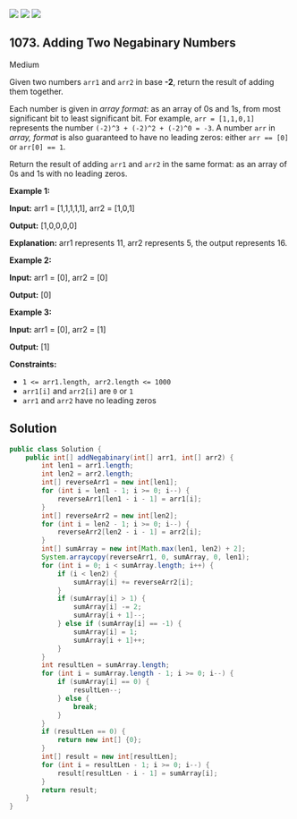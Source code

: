 [![](https://img.shields.io/github/stars/javadev/LeetCode-in-Java?label=Stars&style=flat-square)](https://github.com/javadev/LeetCode-in-Java)
[![](https://img.shields.io/github/forks/javadev/LeetCode-in-Java?label=Fork%20me%20on%20GitHub%20&style=flat-square)](https://github.com/javadev/LeetCode-in-Java/fork)
[![](https://img.shields.io/badge/-LeetCode%20in%20Kotlin-blue?style=flat-square)](https://github.com/javadev/LeetCode-in-Kotlin)

## 1073\. Adding Two Negabinary Numbers

Medium

Given two numbers `arr1` and `arr2` in base **\-2**, return the result of adding them together.

Each number is given in _array format_: as an array of 0s and 1s, from most significant bit to least significant bit. For example, `arr = [1,1,0,1]` represents the number `(-2)^3 + (-2)^2 + (-2)^0 = -3`. A number `arr` in _array, format_ is also guaranteed to have no leading zeros: either `arr == [0]` or `arr[0] == 1`.

Return the result of adding `arr1` and `arr2` in the same format: as an array of 0s and 1s with no leading zeros.

**Example 1:**

**Input:** arr1 = [1,1,1,1,1], arr2 = [1,0,1]

**Output:** [1,0,0,0,0]

**Explanation:** arr1 represents 11, arr2 represents 5, the output represents 16.

**Example 2:**

**Input:** arr1 = [0], arr2 = [0]

**Output:** [0]

**Example 3:**

**Input:** arr1 = [0], arr2 = [1]

**Output:** [1]

**Constraints:**

*   `1 <= arr1.length, arr2.length <= 1000`
*   `arr1[i]` and `arr2[i]` are `0` or `1`
*   `arr1` and `arr2` have no leading zeros

## Solution

```java
public class Solution {
    public int[] addNegabinary(int[] arr1, int[] arr2) {
        int len1 = arr1.length;
        int len2 = arr2.length;
        int[] reverseArr1 = new int[len1];
        for (int i = len1 - 1; i >= 0; i--) {
            reverseArr1[len1 - i - 1] = arr1[i];
        }
        int[] reverseArr2 = new int[len2];
        for (int i = len2 - 1; i >= 0; i--) {
            reverseArr2[len2 - i - 1] = arr2[i];
        }
        int[] sumArray = new int[Math.max(len1, len2) + 2];
        System.arraycopy(reverseArr1, 0, sumArray, 0, len1);
        for (int i = 0; i < sumArray.length; i++) {
            if (i < len2) {
                sumArray[i] += reverseArr2[i];
            }
            if (sumArray[i] > 1) {
                sumArray[i] -= 2;
                sumArray[i + 1]--;
            } else if (sumArray[i] == -1) {
                sumArray[i] = 1;
                sumArray[i + 1]++;
            }
        }
        int resultLen = sumArray.length;
        for (int i = sumArray.length - 1; i >= 0; i--) {
            if (sumArray[i] == 0) {
                resultLen--;
            } else {
                break;
            }
        }
        if (resultLen == 0) {
            return new int[] {0};
        }
        int[] result = new int[resultLen];
        for (int i = resultLen - 1; i >= 0; i--) {
            result[resultLen - i - 1] = sumArray[i];
        }
        return result;
    }
}
```